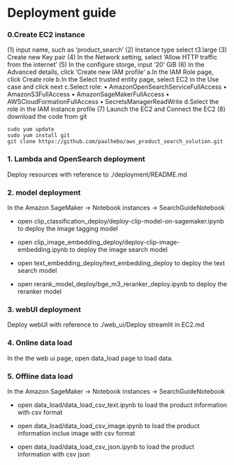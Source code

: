 # Deployment guide

### 0.Create EC2 instance

(1)	input name, such as ‘product_search’
(2)	Instance type select t3.large
(3)	Create new Key pair
(4)	In the Network setting, select ‘Allow HTTP traffic from the internet’
(5)	In the configure storge, input ‘20’ GiB
(6)	In the Advanced details, click ‘Create new IAM profile’
    a.In the IAM Role page, click Create role
    b.In the Select trusted entity page, select EC2 in the Use case and click next
    c.Select role:
        •	AmazonOpenSearchServiceFullAccess
        •	AmazonS3FullAccess
        •	AmazonSageMakerFullAccess
        •	AWSCloudFormationFullAccess
        •	SecretsManagerReadWrite
    d.Select the role in the IAM instance profile
(7)	Launch the EC2 and Connect the EC2
(8) download the code from git
```
sudo yum update
sudo yum install git
git clone https://github.com/paulhebo/aws_product_search_solution.git
```


### 1. Lambda and OpenSearch deployment

Deploy resources with reference to ./deployment/README.md


### 2. model deployment

In the Amazon SageMaker -> Notebook instances -> SearchGuideNotebook

* open clip_classification_deploy/deploy-clip-model-on-sagemaker.ipynb to deploy the image tagging model

* open clip_image_embedding_deploy/deploy-clip-image-embedding.ipynb to deploy the image search model

* open text_embedding_deploy/text_embedding_deploy to deploy the text search model

* open rerank_model_deploy/bge_m3_reranker_deploy.ipynb to deploy the reranker model


### 3. webUI deployment


Deploy webUI with reference to ./web_ui/Deploy streamlit in EC2.md


### 4. Online data load

In the the web ui page, open data_load page to load data. 


### 5. Offline data load

In the Amazon SageMaker -> Notebook instances -> SearchGuideNotebook

* open data_load/data_load_csv_text.ipynb to load the product information with csv format

* open data_load/data_load_csv_image.ipynb to load the product information inclue image with csv format

* open data_load/data_load_csv_json.ipynb to load the product information with csv json

